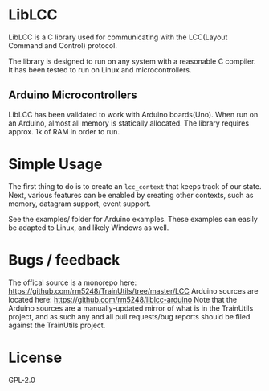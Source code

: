 # LibLCC

LibLCC is a C library used for communicating with the LCC(Layout Command and Control)
protocol.

The library is designed to run on any system with a reasonable C compiler.  It has
been tested to run on Linux and microcontrollers.

## Arduino Microcontrollers

LibLCC has been validated to work with Arduino boards(Uno).  When run on an Arduino,
almost all memory is statically allocated.  The library requires approx. 1k of RAM
in order to run.

# Simple Usage

The first thing to do is to create an `lcc_context` that keeps track of our state.
Next, various features can be enabled by creating other contexts, such as
memory, datagram support, event support.

See the examples/ folder for Arduino examples.  These examples can easily
be adapted to Linux, and likely Windows as well.

# Bugs / feedback

The offical source is a monorepo here: https://github.com/rm5248/TrainUtils/tree/master/LCC
Arduino sources are located here: https://github.com/rm5248/liblcc-arduino
Note that the Arduino sources are a manually-updated mirror of what is in the TrainUtils
project, and as such any and all pull requests/bug reports should be filed against
the TrainUtils project.

# License

GPL-2.0
